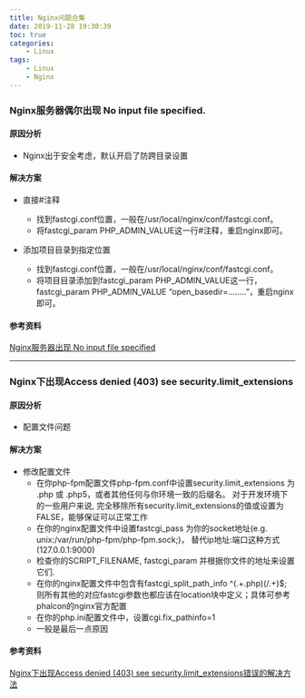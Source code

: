 ```yaml
---
title: Nginx问题合集
date: 2019-11-28 19:30:39
toc: true
categories: 
    - Linux
tags:
    - Linux
    - Nginx
---
```


### Nginx服务器偶尔出现 No input file specified.

#### 原因分析
- Nginx出于安全考虑，默认开启了防跨目录设置

#### 解决方案
- 直接#注释
    - 找到fastcgi.conf位置，一般在/usr/local/nginx/conf/fastcgi.conf。
    - 将fastcgi_param PHP_ADMIN_VALUE这一行#注释，重启nginx即可。
    
- 添加项目目录到指定位置
    - 找到fastcgi.conf位置，一般在/usr/local/nginx/conf/fastcgi.conf。
    - 将项目目录添加到fastcgi_param PHP_ADMIN_VALUE这一行，fastcgi_param PHP_ADMIN_VALUE “open_basedir=……..”，重启nginx即可。

#### 参考资料
[Nginx服务器出现 No input file specified](https://blog.csdn.net/resilient/article/details/89234482)

-----------------------

### Nginx下出现Access denied (403) see security.limit_extensions

#### 原因分析
- 配置文件问题

#### 解决方案
- 修改配置文件
    - 在你php-fpm配置文件php-fpm.conf中设置security.limit_extensions 为 .php 或 .php5，或者其他任何与你环境一致的后缀名。 对于开发环境下的一些用户来说, 完全移除所有security.limit_extensions的值或设置为FALSE，能够保证可以正常工作
    - 在你的nginx配置文件中设置fastcgi_pass 为你的socket地址(e.g. unix:/var/run/php-fpm/php-fpm.sock;)， 替代ip地址:端口这种方式(127.0.0.1:9000)
    - 检查你的SCRIPT_FILENAME, fastcgi_param 并根据你文件的地址来设置它们.
    - 在你的nginx配置文件中包含有fastcgi_split_path_info ^(.+.php)(/.+)$; 则所有其他的对应fastcgi参数也都应该在location块中定义；具体可参考phalcon的nginx官方配置
    - 在你的php.ini配置文件中，设置cgi.fix_pathinfo=1
    - 一般是最后一点原因

#### 参考资料
[Nginx下出现Access denied (403) see security.limit_extensions错误的解决方法](https://blog.csdn.net/u012129607/article/details/62042169)
